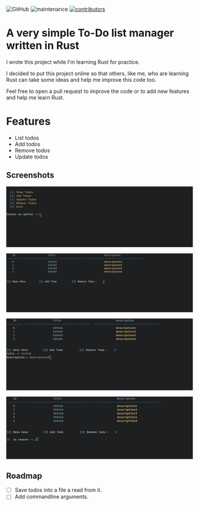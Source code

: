 ![GitHub](https://img.shields.io/github/license/tiagorcorreia/rtodo)
![maintenance](https://img.shields.io/maintenance/yes/2022)
[![contributors](https://img.shields.io/github/contributors/tiagorcorreia/rtodo)](https://github.com/hoodie/notify-rust/graphs/contributors)

# A very simple To-Do list manager written in Rust

I wrote this project while I'm learning Rust for practice.

I decided to put this project online so that others, like me, who are learning Rust can
take some ideas and help me improve this code too.

Feel free to open a pull request to improve the code or to add
new features and help me learn Rust.

# Features

- List todos
- Add todos
- Remove todos
- Update todos

## Screenshots
<p align="center"><img src="/img/menu.jpg?raw=true"/></p>
<p align="center"><img src="/img/sub_menu.jpg?raw=true"/></p>
<p align="center"><img src="/img/add_todo.jpg?raw=true"/></p>
<p align="center"><img src="/img/remove_todo.jpg?raw=true"/></p>

## Roadmap

- [ ] Save todos into a file a read from it.
- [ ] Add commandline arguments.
